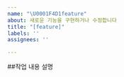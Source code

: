 ```yaml
---
name: "\U0001F4D1feature"
about: 새로운 기능을 구현하거나 수정합니다
title: "[feature]"
labels: ''
assignees: ''

---
```


##작업 내용 설명
<!-- 해당 브랜치에서 작업할 내용을 간단히 작성해주세요 -->
